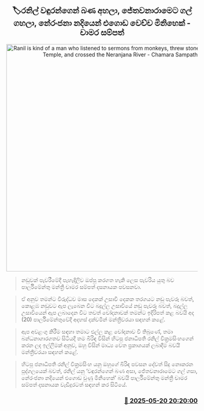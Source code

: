 <p align='center'><b><h2 align='center' title='Ranil is kind of a man who listened to sermons from monkeys, threw stones at Jetavana Temple, and crossed the Neranjana River - Chamara Sampath'>🏷රනිල් වඳුරන්ගෙන් බණ අහලා, ජේතවනාරාමෙට ගල් ගහලා, නේරංජනා නදියෙන් එගොඩ වෙච්ච මිනිහෙක් - චාමර සම්පත්</h2></b></p>
<p align='center'><img src='https://helakuru.sgp1.cdn.digitaloceanspaces.com/esana/images/lib/chamara-sampath-dasanayake.jpg' width='600' alt='Ranil is kind of a man who listened to sermons from monkeys, threw stones at Jetavana Temple, and crossed the Neranjana River - Chamara Sampath'></p>

> නඩුවක් පැවරීමේදී පැහැදිලිව ඔප්පු කරගත හැකි ලෙස පැවරිය යුතු බව පාර්ලිමේන්තු මන්ත්‍රී චාමර සම්පත් දසනායක පවසනවා.

> ඒ අනුව තමන්ට විරුද්ධව මාස දෙකක් උසාවි දෙකක තරගයට නඩු පැවරූ බවත්, කොළඹ නඩුවට ඇප ලැබෙන විට බදුල්ල උසාවියේ නඩු පැවරූ බවත්, බදුල්ල උසාවියෙන් ඇප ලබාදෙන විට තවත් චෝදනාවක් තමන්ට ඉදිරිපත් කළ බවයි අද (20) පාර්ලිමේන්තුවේදී අදහස් දක්වමින් මන්ත්‍රීවරයා සඳහන් කළේ.

> ඇප අවළංගු කිරීම සඳහා තමාට එල්ල කළ චෝදනාව වී තිබුණේ, තමා බන්ධනාගාරගතව සිටියදී තම බිරිඳ විසින් හිටපු ජනාධිපති රනිල් වික්‍රමසිංහගෙන් කරන ලද ඉල්ලීමක් අනුව, ඔහු විසින් මාධ්‍ය වෙත ප්‍රකාශයක් ලබාදීම බවයි මන්ත්‍රීවරයා සඳහන් කළේ.

> හිටපු ජනාධිපති රනිල් වික්‍රමසිංහ යනු ඔහුගේ බිරිඳ පවසන දේවත් සිදු නොකරන පුද්ගලයෙක් බවත්, රනිල් යනු ‘වඳුරන්ගෙන් බණ අසා, ජේතවනාරාමෙට ගල් ගසා, නේරංජනා නදියෙන් එගොඩ වුණු මිනිහෙක්’ බවයි පාර්ලිමේන්තු මන්ත්‍රී චාමර සම්පත් දසනායක වැඩිදුරටත් සඳහන් කර සිටියේ.



<h3 align='right'><a href='https://www.helakuru.lk/esana/p/110274/'>📅 2025-05-20 20:20:00</a></h3>
